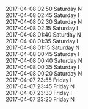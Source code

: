2017-04-08 02:50 Saturday  N  
2017-04-08 02:45 Saturday  I  
2017-04-08 02:30 Saturday  N  
2017-04-08 02:15 Saturday  I  
2017-04-08 01:40 Saturday  N  
2017-04-08 01:35 Saturday  I  
2017-04-08 01:15 Saturday  N  
2017-04-08 00:45 Saturday  I  
2017-04-08 00:40 Saturday  N  
2017-04-08 00:35 Saturday  I  
2017-04-08 00:20 Saturday  N  
2017-04-07 23:55 Friday  I  
2017-04-07 23:45 Friday  N  
2017-04-07 23:30 Friday  I  
2017-04-07 23:20 Friday  N  
